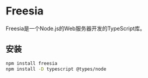 # Freesia

Freesia是一个Node.js的Web服务器开发的TypeScript库。

## 安装

```sh
npm install freesia
npm install -D typescript @types/node
```
